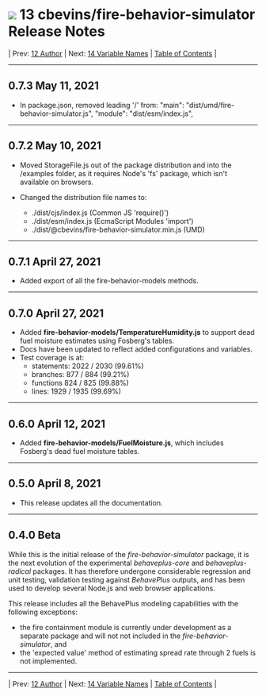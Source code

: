 #  ![](favicon.png) 13 cbevins/fire-behavior-simulator Release Notes

| Prev: [12 Author](./12_Author.md) | Next: [14 Variable Names](./14_VariableNames.md) | [Table of Contents](../README.md) |

---

## 0.7.3 May 11, 2021

- In package.json, removed leading '/' from:
  "main": "dist/umd/fire-behavior-simulator.js",
  "module": "dist/esm/index.js",

---

## 0.7.2 May 10, 2021


- Moved StorageFile.js out of the package distribution and into the /examples folder, as it requires Node's 'fs' package, which isn't available on browsers.

- Changed the distribution file names to:
  - ./dist/cjs/index.js (Common JS 'require()')
  - ./dist/esm/index.js (EcmaScript Modules 'import')
  - ./dist/@cbevins/fire-behavior-simulator.min.js (UMD)

---

## 0.7.1 April 27, 2021

- Added export of all the fire-behavior-models methods.

---

## 0.7.0 April 27, 2021

- Added **fire-behavior-models/TemperatureHumidity.js** to support dead fuel moisture estimates using Fosberg's tables.
- Docs have been updated to reflect added configurations and variables.
- Test coverage is at:
  - statements: 2022 / 2030 (99.61%)
  - branches: 877 / 884 (99.21%)
  - functions 824 / 825 (99.88%)
  - lines: 1929 / 1935 (99.69%)

---

## 0.6.0 April 12, 2021

- Added **fire-behavior-models/FuelMoisture.js**, which includes Fosberg's dead fuel moisture tables.

---

## 0.5.0 April 8, 2021

- This release updates all the documentation.

---

## 0.4.0 Beta

While this is the initial release of the *fire-behavior-simulator* package, it is the next evolution of the experimental *behaveplus-core* and *behaveplus-radical* packages.  It has therefore undergone considerable regression and unit testing, validation testing against *BehavePlus* outputs, and has been used to develop several Node.js and web browser applications.

This release includes all the BehavePlus modeling capabilities with the following exceptions:
 - the fire containment module is currently under development as a separate package and will not not included in the *fire-behavior-simulator*, and
 - the 'expected value' method of estimating spread rate through 2 fuels is not implemented.

---

| Prev: [12 Author](./12_Author.md) | Next: [14 Variable Names](./14_VariableNames.md) | [Table of Contents](../README.md) |
